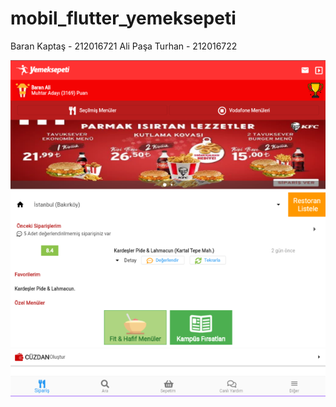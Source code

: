 # mobil_flutter_yemeksepeti
Baran Kaptaş - 212016721
Ali Paşa Turhan - 212016722

![plot](Screenshot_11.png)
